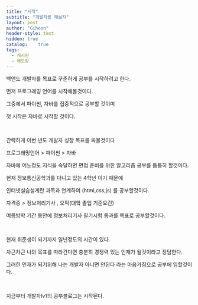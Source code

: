 ```yaml
---
title: "시작"
subtitle: "개발자를 해보자"
layout: post
author: "Gihoon"
header-style: text
hidden: true
catalog:    true
tags:
  - 게시판
  - 메모장
---
```


백앤드 개발자를 목표로 꾸준하게 공부를 시작하려고 한다.

먼저 프로그래밍 언어를 시작해볼것이다.

그중에서 파이썬, 자바를 집중적으로 공부할 것이며

첫 시작은 자바로 시작할 것이다.

​

간략하게 이번 년도 개발자 성장 목표를 짜볼것이다

프로그래밍언어 > 파이썬 > 자바

자바에 어느정도 지식을 숙달하면 면접 준비를 위한 알고리즘 공부를 틈틈히 할것이다.

현재 정보통신공학과를 다니고 있는 4학년 이기 때문에

인터넷실습설계란 과목과 연계하여 (html,css,js) 를 공부할것이다.

자격증 > 정보처리기사 , 오픽(대학 졸업 기준요건)

여름방학 기간 동안에 정보처리기사 필기시험 통과를 목표로 공부할것이다.

​

현재 취준생이 되기까지 일년정도의 시간이 있다.

차근차근 나의 목표를 따라간다면 충분히 경쟁력 있는 인재가 될것이라고 장담한다.

그러한 인재가 되기위해 나는 개발자 아니면 안된다 라는 마음가짐으로 공부에 임할것이다.

​

지금부터 개발자lv1의 공부블로그는 시작된다.